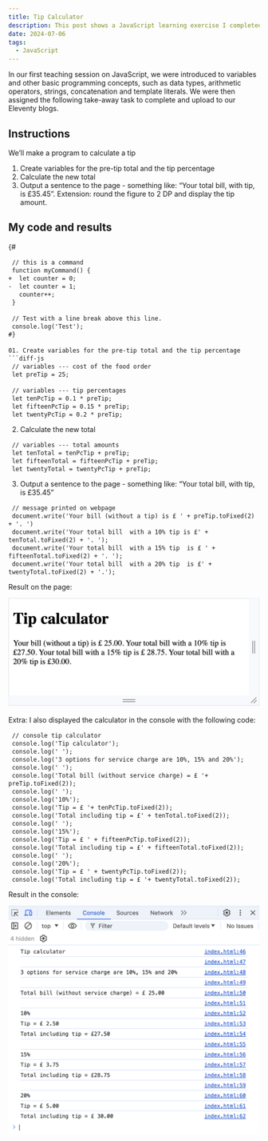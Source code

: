```yaml
---
title: Tip Calculator
description: This post shows a JavaScript learning exercise I completed.
date: 2024-07-06
tags:
  - JavaScript
---
```


In our first teaching session on JavaScript, we were introduced to variables and other basic programming concepts, such as data types, arithmetic operators, strings, concatenation and template literals. We were then assigned the following take-away task to complete and upload to our Eleventy blogs.

## Instructions

We’ll make a program to calculate a tip

01. Create variables for the pre-tip total and the tip percentage
02. Calculate the new total
03. Output a sentence to the page - something like: “Your total bill, with tip, is £35.45”. Extension: round the figure to 2 DP and display the tip amount.

## My code and results

{#
```diff-js
 // this is a command
 function myCommand() {
+  let counter = 0;
-  let counter = 1;
   counter++;
 }

 // Test with a line break above this line.
 console.log('Test');
#}

01. Create variables for the pre-tip total and the tip percentage
```diff-js
 // variables --- cost of the food order
 let preTip = 25;

 // variables --- tip percentages
 let tenPcTip = 0.1 * preTip;
 let fifteenPcTip = 0.15 * preTip;
 let twentyPcTip = 0.2 * preTip;
```

02. Calculate the new total
```diff-js
 // variables --- total amounts
 let tenTotal = tenPcTip + preTip;
 let fifteenTotal = fifteenPcTip + preTip;
 let twentyTotal = twentyPcTip + preTip;
```

03. Output a sentence to the page - something like: “Your total bill, with tip, is £35.45”
```diff-js
 // message printed on webpage
 document.write('Your bill (without a tip) is £ ' + preTip.toFixed(2) + '. ')
 document.write('Your total bill  with a 10% tip is £' + tenTotal.toFixed(2) + '. ');
 document.write('Your total bill  with a 15% tip  is £ ' + fifteenTotal.toFixed(2) + '. ');
 document.write('Your total bill  with a 20% tip  is £' + twentyTotal.toFixed(2) + '.');
```
Result on the page:
<div class=row></div>
<img class="col-12" src="/assets/images/page screenshot.png" alt="Screenshot of the result on the webpage">
</div>
<br><br>
Extra: I also displayed the calculator in the console with the following code:

```diff-js
 // console tip calculator
 console.log('Tip calculator');
 console.log(' ');
 console.log('3 options for service charge are 10%, 15% and 20%');
 console.log(' ');
 console.log('Total bill (without service charge) = £ '+ preTip.toFixed(2));
 console.log(' ');
 console.log('10%');
 console.log('Tip = £ '+ tenPcTip.toFixed(2));
 console.log('Total including tip = £' + tenTotal.toFixed(2));
 console.log(' ');
 console.log('15%');
 console.log('Tip = £ ' + fifteenPcTip.toFixed(2));
 console.log('Total including tip = £' + fifteenTotal.toFixed(2));
 console.log(' ');
 console.log('20%');
 console.log('Tip = £ ' + twentyPcTip.toFixed(2));
 console.log('Total including tip = £ '+ twentyTotal.toFixed(2)); 
```
Result in the console:
<div class=row></div>
<img class="col-12" src="/assets/images/console screenshot.png" alt="Screenshot of the result in the console">
</div>
